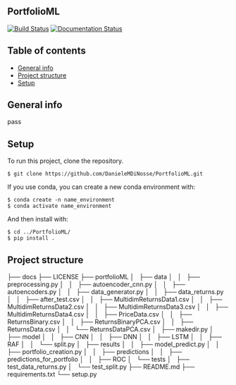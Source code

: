 ## PortfolioML
[![Build Status](https://travis-ci.org/DanieleMDiNosse/PortfolioML.svg?branch=main)](https://travis-ci.org/DanieleMDiNosse/PortfolioML)
[![Documentation Status](https://readthedocs.org/projects/portfolioml/badge/?version=latest)](https://portfolioml.readthedocs.io/en/latest/?badge=latest)

## Table of contents
* [General info](#general-info)
* [Project structure](#project-structure)
* [Setup](#setup)

## General info
pass
	
## Setup
To run this project, clone the repository.
```
$ git clone https://github.com/DanieleMDiNosse/PortfolioML.git
```
If you use conda, you can create a new conda environment with:
```
$ conda create -n name_environment
$ conda activate name_environment
```
And then install with:
```
$ cd ../PortfolioML/
$ pip install .
```
## Project structure
├── docs
├── LICENSE
├── portfolioML
│   ├── data
│   │   ├── preprocessing.py
│   │   ├── autoencoder_cnn.py
│   │   ├── autoencoders.py
│   │   ├── data_generator.py
│   │   ├── data_returns.py
│   │   ├── after_test.csv
│   │   ├── MultidimReturnsData1.csv
│   │   ├── MultidimReturnsData2.csv
│   │   ├── MultidimReturnsData3.csv
│   │   ├── MultidimReturnsData4.csv
│   │   ├── PriceData.csv
│   │   ├── ReturnsBinary.csv
│   │   ├── ReturnsBinaryPCA.csv
│   │   ├── ReturnsData.csv
│   │   └── ReturnsDataPCA.csv
│   ├── makedir.py
│   ├── model
│   │   ├── CNN
│   │   ├── DNN
│   │   ├── LSTM
│   │   ├── RAF
│   │   └── split.py
│   ├── results
│   │   ├── model_predict.py
│   │   ├── portfolio_creation.py
│   │   ├── predictions
│   │   ├── predictions_for_portfolio
│   │   ├── ROC
│   └── tests
│       ├── test_data_returns.py
│       └── test_split.py
├── README.md
├── requirements.txt
└── setup.py
```

